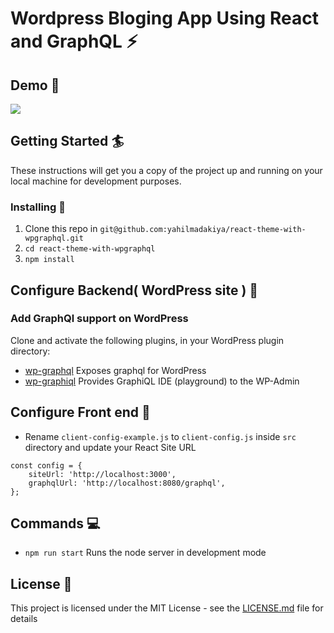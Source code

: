 # Wordpress Bloging App Using React and GraphQL :zap:

## Demo :movie_camera:
![](demo.gif)

## Getting Started :surfer:
These instructions will get you a copy of the project up and running on your local machine for development purposes.

### Installing :wrench:
1. Clone this repo in `git@github.com:yahilmadakiya/react-theme-with-wpgraphql.git`
2. `cd react-theme-with-wpgraphql`
3. `npm install`

## Configure Backend( WordPress site ) :wrench:
### Add GraphQl support on WordPress
Clone and activate the following plugins, in your WordPress plugin directory:

- [wp-graphql](https://github.com/wp-graphql/wp-graphql) Exposes graphql for WordPress
- [wp-graphiql](https://github.com/wp-graphql/wp-graphiql) Provides GraphiQL IDE (playground) to the WP-Admin

## Configure Front end :wrench:
* Rename `client-config-example.js` to `client-config.js` inside `src` directory and update your React Site URL

```JS
const config = {
	siteUrl: 'http://localhost:3000',
	graphqlUrl: 'http://localhost:8080/graphql',
};
```


## Commands :computer:

* `npm run start` Runs the node server in development mode

## License :page_with_curl:

This project is licensed under the MIT License - see the [LICENSE.md](LICENSE.md) file for details
